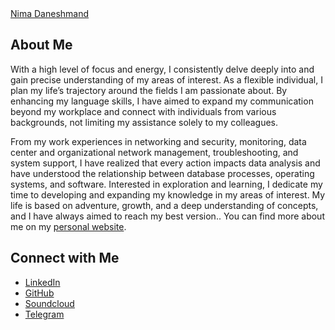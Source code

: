 
<link rel="stylesheet" href="style.css">

<div class="badge-base LI-profile-badge" data-locale="en_US" data-size="medium" data-theme="dark" data-type="VERTICAL" data-vanity="nimadaneshmand" data-version="v1"><a class="badge-base__link LI-simple-link" href="https://ir.linkedin.com/in/nimadaneshmand?trk=profile-badge">Nima Daneshmand</a></div>

## About Me

With a high level of focus and energy, I consistently delve deeply into and gain precise understanding of my areas of interest. As a flexible individual, I plan my life’s trajectory around the fields I am passionate about. By enhancing my language skills, I have aimed to expand my communication beyond my workplace and connect with individuals from various backgrounds, not limiting my assistance solely to my colleagues.

From my work experiences in networking and security, monitoring, data center and organizational network management, troubleshooting, and system support, I have realized that every action impacts data analysis and have understood the relationship between database processes, operating systems, and software. Interested in exploration and learning, I dedicate my time to developing and expanding my knowledge in my areas of interest. My life is based on adventure, growth, and a deep understanding of concepts, and I have always aimed to reach my best version.. You can find more about me on my [personal website](https://datasguide.com/).


## Connect with Me 


- [LinkedIn](https://www.linkedin.com/in/nimadaneshmand?lipi=urn%3Ali%3Apage%3Ad_flagship3_profile_view_base_contact_details%3BZZ74bQpSRX2SBfTCc06WWA%3D%3D)
- [GitHub](https://github.com/nimaofe)
- [Soundcloud](https://soundcloud.com/nimaofe)
- [Telegram](https://t.me/nimaofe)



